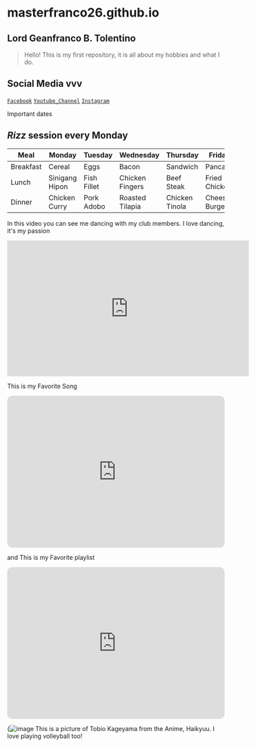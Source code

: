 # masterfranco26.github.io
## Lord Geanfranco B. Tolentino
>Hello! This is my first repository, it is all about my hobbies and what I do.
## **Social Media** vvv
[`Facebook`](https://facebook.com/francob.tolentino)
[`Youtube_Channel`](https://youtube.com/@masterfranco262)
[`Instagram`](https://www.instagram.com/lordfranco26/)

Important dates
## *Rizz* session every Monday

| Meal | Monday | Tuesday | Wednesday | Thursday | Friday |
|------|--------|---------|-----------|----------|--------|
| Breakfast | Cereal | Eggs | Bacon | Sandwich | Pancake |
| Lunch | Sinigang Hipon | Fish Fillet | Chicken Fingers | Beef Steak | Fried Chicken |
| Dinner | Chicken Curry | Pork Adobo | Roasted Tilapia | Chicken Tinola | Cheese Burger|

In this video you can see me dancing with my club members. I love dancing, it's my passion

<iframe width="560" height="315" src="https://www.youtube.com/embed/xb_8VMmcrBk" title="YouTube video player" frameborder="0" allow="accelerometer; autoplay; clipboard-write; encrypted-media; gyroscope; picture-in-picture; web-share" allowfullscreen></iframe>

This is my Favorite Song

<iframe style="border-radius:12px" src="https://open.spotify.com/embed/track/4yNk9iz9WVJikRFle3XEvn?utm_source=generator" width="100%" height="352" frameBorder="0" allowfullscreen="" allow="autoplay; clipboard-write; encrypted-media; fullscreen; picture-in-picture" loading="lazy"></iframe>

and This is my Favorite playlist

<iframe style="border-radius:12px" src="https://open.spotify.com/embed/playlist/4LPW9TYYW9RWcn70kL8xh0?utm_source=generator" width="100%" height="352" frameBorder="0" allowfullscreen="" allow="autoplay; clipboard-write; encrypted-media; fullscreen; picture-in-picture" loading="lazy"></iframe>

(![image](https://user-images.githubusercontent.com/122424289/214181177-4627326c-a84f-4b3e-9922-6d042d54d5e3.png)
This is a picture of Tobio Kageyama from the Anime, Haikyuu. I love playing volleyball too!
